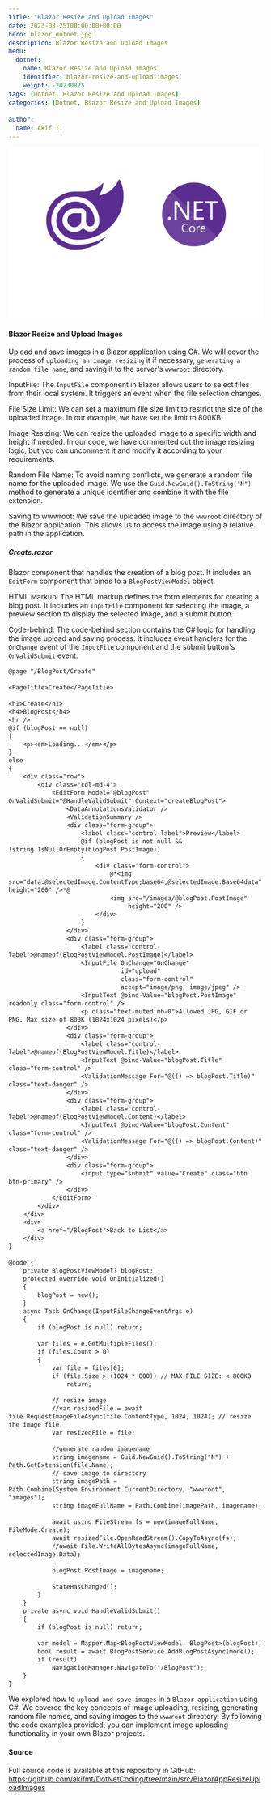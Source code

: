 ```yaml
---
title: "Blazor Resize and Upload Images"
date: 2023-08-25T00:00:00+00:00
hero: blazor_dotnet.jpg
description: Blazor Resize and Upload Images
menu:
  dotnet:
    name: Blazor Resize and Upload Images
    identifier: blazor-resize-and-upload-images
    weight: -20230825
tags: [Dotnet, Blazor Resize and Upload Images]
categories: [Dotnet, Blazor Resize and Upload Images]

author:
  name: Akif T.
---
```


<p class="d-flex justify-content-center">
<img src="blazor_dotnet.jpg" alt="blazor_dotnet" title="blazor_dotnet"><br>
<p>

#### **Blazor Resize and Upload Images**
Upload and save images in a Blazor application using C#. We will cover the process of ```uploading an image```, ```resizing``` it if necessary, ```generating a random file name```, and saving it to the server's ```wwwroot``` directory.

InputFile: The ```InputFile``` component in Blazor allows users to select files from their local system. It triggers an event when the file selection changes.

File Size Limit: We can set a maximum file size limit to restrict the size of the uploaded image. In our example, we have set the limit to 800KB.

Image Resizing: We can resize the uploaded image to a specific width and height if needed. In our code, we have commented out the image resizing logic, but you can uncomment it and modify it according to your requirements.

Random File Name: To avoid naming conflicts, we generate a random file name for the uploaded image. We use the ```Guid.NewGuid().ToString("N")``` method to generate a unique identifier and combine it with the file extension.

Saving to wwwroot: We save the uploaded image to the ```wwwroot``` directory of the Blazor application. This allows us to access the image using a relative path in the application.

##### **Create.razor**
Blazor component that handles the creation of a blog post. It includes an ```EditForm``` component that binds to a ```BlogPostViewModel``` object.

HTML Markup: The HTML markup defines the form elements for creating a blog post. It includes an ```InputFile``` component for selecting the image, a preview section to display the selected image, and a submit button.

Code-behind: The code-behind section contains the C# logic for handling the image upload and saving process. It includes event handlers for the ```OnChange``` event of the ```InputFile``` component and the submit button's ```OnValidSubmit``` event.

```
@page "/BlogPost/Create"

<PageTitle>Create</PageTitle>

<h1>Create</h1>
<h4>BlogPost</h4>
<hr />
@if (blogPost == null)
{
    <p><em>Loading...</em></p>
}
else
{
    <div class="row">
        <div class="col-md-4">
            <EditForm Model="@blogPost" OnValidSubmit="@HandleValidSubmit" Context="createBlogPost">
                <DataAnnotationsValidator />
                <ValidationSummary />
                <div class="form-group">
                    <label class="control-label">Preview</label>
                    @if (blogPost is not null && !string.IsNullOrEmpty(blogPost.PostImage))
                    {
                        <div class="form-control">
                            @*<img src="data:@selectedImage.ContentType;base64,@selectedImage.Base64data" height="200" />*@
                            <img src="/images/@blogPost.PostImage"
                                 height="200" />
                        </div>
                    }
                </div>
                <div class="form-group">
                    <label class="control-label">@nameof(BlogPostViewModel.PostImage)</label>
                    <InputFile OnChange="OnChange"
                               id="upload"
                               class="form-control"
                               accept="image/png, image/jpeg" />
                    <InputText @bind-Value="blogPost.PostImage" readonly class="form-control" />
                    <p class="text-muted mb-0">Allowed JPG, GIF or PNG. Max size of 800K (1024x1024 pixels)</p>
                </div>
                <div class="form-group">
                    <label class="control-label">@nameof(BlogPostViewModel.Title)</label>
                    <InputText @bind-Value="blogPost.Title" class="form-control" />
                    <ValidationMessage For="@(() => blogPost.Title)" class="text-danger" />
                </div>
                <div class="form-group">
                    <label class="control-label">@nameof(BlogPostViewModel.Content)</label>
                    <InputText @bind-Value="blogPost.Content" class="form-control" />
                    <ValidationMessage For="@(() => blogPost.Content)" class="text-danger" />
                </div>
                <div class="form-group">
                    <input type="submit" value="Create" class="btn btn-primary" />
                </div>
            </EditForm>
        </div>
    </div>
    <div>
        <a href="/BlogPost">Back to List</a>
    </div>
}

@code {
    private BlogPostViewModel? blogPost;
    protected override void OnInitialized()
    {
        blogPost = new();
    }
    async Task OnChange(InputFileChangeEventArgs e)
    {
        if (blogPost is null) return;

        var files = e.GetMultipleFiles();
        if (files.Count > 0)
        {
            var file = files[0];
            if (file.Size > (1024 * 800)) // MAX FILE SIZE: < 800KB
                return;

            // resize image
            //var resizedFile = await file.RequestImageFileAsync(file.ContentType, 1024, 1024); // resize the image file
            var resizedFile = file;

            //generate random imagename
            string imagename = Guid.NewGuid().ToString("N") + Path.GetExtension(file.Name);
            // save image to directory
            string imagePath = Path.Combine(System.Environment.CurrentDirectory, "wwwroot", "images");
            string imageFullName = Path.Combine(imagePath, imagename);

            await using FileStream fs = new(imageFullName, FileMode.Create);
            await resizedFile.OpenReadStream().CopyToAsync(fs);
            //await File.WriteAllBytesAsync(imageFullName, selectedImage.Data);

            blogPost.PostImage = imagename;

            StateHasChanged();
        }
    }
    private async void HandleValidSubmit()
    {
        if (blogPost is null) return;

        var model = Mapper.Map<BlogPostViewModel, BlogPost>(blogPost);
        bool result = await BlogPostService.AddBlogPostAsync(model);
        if (result)
            NavigationManager.NavigateTo("/BlogPost");
    }
}
```

We explored how to ```upload and save images``` in a ```Blazor application``` using C#. We covered the key concepts of image uploading, resizing, generating random file names, and saving images to the ```wwwroot``` directory. By following the code examples provided, you can implement image uploading functionality in your own Blazor projects.


#### **Source**
Full source code is available at this repository in GitHub:  
https://github.com/akifmt/DotNetCoding/tree/main/src/BlazorAppResizeUploadImages

